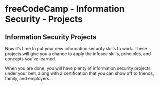 # freeCodeCamp - Information Security - Projects


## Information Security Projects

Now it’s time to put your new information security skills to work. These projects will give you a chance to apply the infosec skills, principles, and concepts you've learned.

When you are done, you will have plenty of information security projects under your belt, along with a certification that you can show off to friends, family, and employers.


